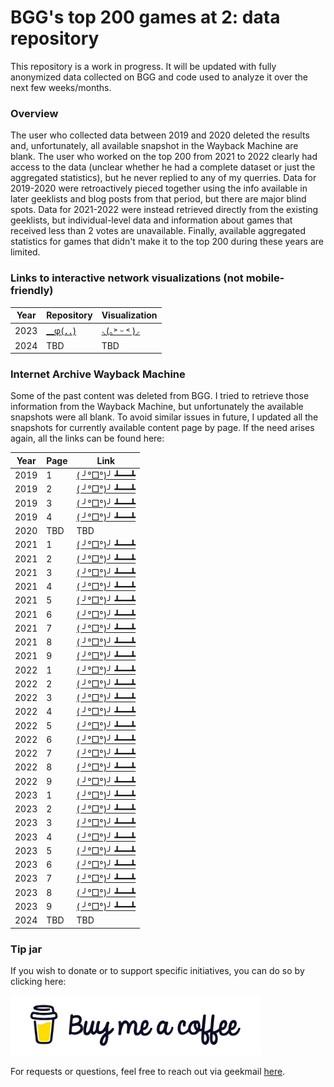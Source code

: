 # BGG's top 200 games at 2: data repository
This repository is a work in progress. It will be updated with fully anonymized data collected on BGG and code used to analyze it over the next few weeks/months.

### Overview
The user who collected data between 2019 and 2020 deleted the results and, unfortunately, all available snapshot in the Wayback Machine are blank. The user who worked on the top 200 from 2021 to 2022 clearly had access to the data (unclear whether he had a complete dataset or just the aggregated statistics), but he never replied to any of my querries. Data for 2019-2020 were retroactively pieced together using the info available in later geeklists and blog posts from that period, but there are major blind spots. Data for 2021-2022 were instead retrieved directly from the existing geeklists, but individual-level data and information about games that received less than 2 votes are unavailable. Finally, available aggregated statistics for games that didn't make it to the top 200 during these years are limited.

### Links to interactive network visualizations (not mobile-friendly)
| Year | Repository | Visualization |
| --- | --- | --- |
| 2023 | [__φ(．．)](https://github.com/DrBewd/BGG_top200_at_2_2023) | [⸜(｡˃ ᵕ ˂ )⸝](https://drbewd.github.io/BGG_top200_at_2_2023/#) |
| 2024 | TBD | TBD |

### Internet Archive Wayback Machine
Some of the past content was deleted from BGG. I tried to retrieve those information from the Wayback Machine, but unfortunately the available snapshots were all blank. To avoid similar issues in future, I updated all the snapshots for currently available content page by page. If the need arises again, all the links can be found here:

| Year | Page | Link |
| --- | --- | --- |
| 2019 | 1 | [( ╯°□°)╯ ┻━━┻](https://web.archive.org/web/20240000000000*/https://boardgamegeek.com/geeklist/330084/peoples-choice-two-archival-series-2019) |
| 2019 | 2 | [( ╯°□°)╯ ┻━━┻](https://web.archive.org/web/20240000000000*/https://boardgamegeek.com/geeklist/330084/peoples-choice-two-archival-series-2019?page=2) |
| 2019 | 3 | [( ╯°□°)╯ ┻━━┻](https://web.archive.org/web/20240000000000*/https://boardgamegeek.com/geeklist/330084/peoples-choice-two-archival-series-2019?page=3) |
| 2019 | 4 | [( ╯°□°)╯ ┻━━┻](https://web.archive.org/web/20240000000000*/https://boardgamegeek.com/geeklist/330084/peoples-choice-two-archival-series-2019?page=4) |
| 2020 | TBD | TBD |
| 2021 | 1 | [( ╯°□°)╯ ┻━━┻](https://web.archive.org/web/20240000000000*/https://boardgamegeek.com/geeklist/292379/2021-peoples-choice-top-games-two-1-200) |
| 2021 | 2 | [( ╯°□°)╯ ┻━━┻](https://web.archive.org/web/20240000000000*/https://boardgamegeek.com/geeklist/292379/2021-peoples-choice-top-games-two-1-200?page=2) |
| 2021 | 3 | [( ╯°□°)╯ ┻━━┻](https://web.archive.org/web/20240000000000*/https://boardgamegeek.com/geeklist/292379/2021-peoples-choice-top-games-two-1-200?page=3) |
| 2021 | 4 | [( ╯°□°)╯ ┻━━┻](https://web.archive.org/web/20240000000000*/https://boardgamegeek.com/geeklist/292379/2021-peoples-choice-top-games-two-1-200?page=4) |
| 2021 | 5 | [( ╯°□°)╯ ┻━━┻](https://web.archive.org/web/20240000000000*/https://boardgamegeek.com/geeklist/292379/2021-peoples-choice-top-games-two-1-200?page=5) |
| 2021 | 6 | [( ╯°□°)╯ ┻━━┻](https://web.archive.org/web/20240000000000*/https://boardgamegeek.com/geeklist/292379/2021-peoples-choice-top-games-two-1-200?page=6) |
| 2021 | 7 | [( ╯°□°)╯ ┻━━┻](https://web.archive.org/web/20240000000000*/https://boardgamegeek.com/geeklist/292379/2021-peoples-choice-top-games-two-1-200?page=7) |
| 2021 | 8 | [( ╯°□°)╯ ┻━━┻](https://web.archive.org/web/20240000000000*/https://boardgamegeek.com/geeklist/292379/2021-peoples-choice-top-games-two-1-200?page=8) |
| 2021 | 9 | [( ╯°□°)╯ ┻━━┻](https://web.archive.org/web/20240000000000*/https://boardgamegeek.com/geeklist/292379/2021-peoples-choice-top-games-two-1-200?page=9) |
| 2022 | 1 | [( ╯°□°)╯ ┻━━┻](https://web.archive.org/web/20240000000000*/https://boardgamegeek.com/geeklist/307302/2022-peoples-choice-top-games-two-1-200) |
| 2022 | 2 | [( ╯°□°)╯ ┻━━┻](https://web.archive.org/web/20240000000000*/https://boardgamegeek.com/geeklist/307302/2022-peoples-choice-top-games-two-1-200?page=2) |
| 2022 | 3 | [( ╯°□°)╯ ┻━━┻](https://web.archive.org/web/20240515000000*/https://boardgamegeek.com/geeklist/307302/2022-peoples-choice-top-games-two-1-200?page=3) |
| 2022 | 4 | [( ╯°□°)╯ ┻━━┻](https://web.archive.org/web/20240515000000*/https://boardgamegeek.com/geeklist/307302/2022-peoples-choice-top-games-two-1-200?page=4) |
| 2022 | 5 | [( ╯°□°)╯ ┻━━┻](https://web.archive.org/web/20240515000000*/https://boardgamegeek.com/geeklist/307302/2022-peoples-choice-top-games-two-1-200?page=5) |
| 2022 | 6 | [( ╯°□°)╯ ┻━━┻](https://web.archive.org/web/20240515000000*/https://boardgamegeek.com/geeklist/307302/2022-peoples-choice-top-games-two-1-200?page=6) |
| 2022 | 7 | [( ╯°□°)╯ ┻━━┻](https://web.archive.org/web/20240515000000*/https://boardgamegeek.com/geeklist/307302/2022-peoples-choice-top-games-two-1-200?page=7) |
| 2022 | 8 | [( ╯°□°)╯ ┻━━┻](https://web.archive.org/web/20240515000000*/https://boardgamegeek.com/geeklist/307302/2022-peoples-choice-top-games-two-1-200?page=8) |
| 2022 | 9 | [( ╯°□°)╯ ┻━━┻](https://web.archive.org/web/20240515000000*/https://boardgamegeek.com/geeklist/307302/2022-peoples-choice-top-games-two-1-200?page=9) |
| 2023 | 1 | [( ╯°□°)╯ ┻━━┻](https://web.archive.org/web/20240000000000*/https://boardgamegeek.com/geeklist/328691/2023-peoples-choice-top-games-two-200-1) |
| 2023 | 2 | [( ╯°□°)╯ ┻━━┻](https://web.archive.org/web/20240000000000*/https://boardgamegeek.com/geeklist/328691/2023-peoples-choice-top-games-two-200-1?page=2) |
| 2023 | 3 | [( ╯°□°)╯ ┻━━┻](https://web.archive.org/web/20240000000000*/https://boardgamegeek.com/geeklist/328691/2023-peoples-choice-top-games-two-200-1?page=3) |
| 2023 | 4 | [( ╯°□°)╯ ┻━━┻](https://web.archive.org/web/20240000000000*/https://boardgamegeek.com/geeklist/328691/2023-peoples-choice-top-games-two-200-1?page=4) |
| 2023 | 5 | [( ╯°□°)╯ ┻━━┻](https://web.archive.org/web/20240000000000*/https://boardgamegeek.com/geeklist/328691/2023-peoples-choice-top-games-two-200-1?page=5) |
| 2023 | 6 | [( ╯°□°)╯ ┻━━┻](https://web.archive.org/web/20240000000000*/https://boardgamegeek.com/geeklist/328691/2023-peoples-choice-top-games-two-200-1?page=6) |
| 2023 | 7 | [( ╯°□°)╯ ┻━━┻](https://web.archive.org/web/20240000000000*/https://boardgamegeek.com/geeklist/328691/2023-peoples-choice-top-games-two-200-1?page=7) |
| 2023 | 8 | [( ╯°□°)╯ ┻━━┻](https://web.archive.org/web/20240000000000*/https://boardgamegeek.com/geeklist/328691/2023-peoples-choice-top-games-two-200-1?page=8) |
| 2023 | 9 | [( ╯°□°)╯ ┻━━┻](https://web.archive.org/web/20240000000000*/https://boardgamegeek.com/geeklist/328691/2023-peoples-choice-top-games-two-200-1?page=9) |
| 2024 | TBD | TBD |

### Tip jar
If you wish to donate or to support specific initiatives, you can do so by clicking here:

[<img src="images/bmc-logo.png" alt="Alt text" title="Donations" width="400">](https://www.buymeacoffee.com/dr_bewd)

For requests or questions, feel free to reach out via geekmail [here](https://boardgamegeek.com/user/Dr_Bewd).
